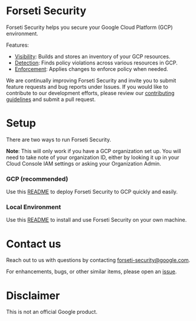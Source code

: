 # Forseti Security
Forseti Security helps you secure your Google Cloud Platform (GCP) environment. 

Features:

* [Visibility](google/cloud/security/inventory/README.md): Builds and stores an inventory of your GCP resources.
* [Detection](google/cloud/security/scanner/README.md): Finds policy violations across various resources in GCP.
* [Enforcement](google/cloud/security/enforcer/README.md): Applies changes to enforce policy when needed.

We are continually improving Forseti Security and invite you to submit feature requests and bug reports under Issues. If you would like to contribute to our development efforts, please review our [contributing guidelines](/CONTRIBUTING.md) and submit a pull request.

# Setup
There are two ways to run Forseti Security.

**Note**: This will only work if you have a GCP organization set up. You will need to take note of your organization ID, either by looking it up in your Cloud Console IAM settings or asking your Organization Admin.

### GCP (recommended)
Use this [README](/deployment-templates/README.md) to deploy
Forseti Security to GCP quickly and easily.

### Local Environment
Use this [README](/google/cloud/security/README.md) to install and use
Forseti Security on your own machine.

# Contact us
Reach out to us with questions by contacting
[forseti-security@google.com](mailto:forseti-security@google.com).

For enhancements, bugs, or other similar items, please open an
[issue](https://github.com/GoogleCloudPlatform/forseti-security/issues).

# Disclaimer
This is not an official Google product.
